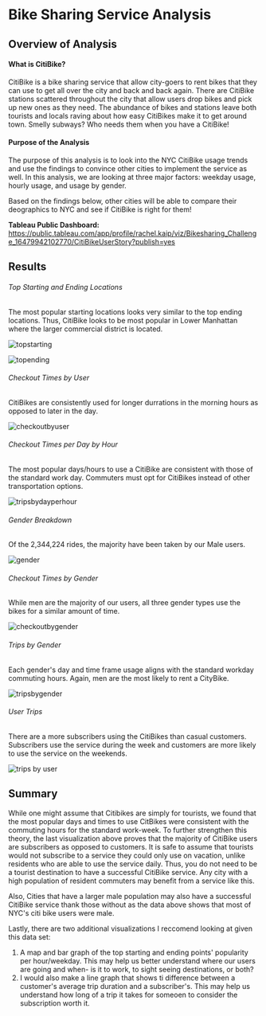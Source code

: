 # Bike Sharing Service Analysis

## Overview of Analysis
#### What is CitiBike?
CitiBike is a bike sharing service that allow city-goers to rent bikes that they can use to get all over the city and back and back again.  There are CitiBike stations scattered throughout the city that allow users drop bikes and pick up new ones as they need.  The abundance of bikes and stations leave both tourists and locals raving about how easy CitiBikes make it to get around town.  Smelly subways?  Who needs them when you have a CitiBike!

#### Purpose of the Analysis
The purpose of this analysis is to look into the NYC CitiBike usage trends and use the findings to convince other cities to implement the service as well.  In this analysis, we are looking at three major factors: weekday usage, hourly usage, and usage by gender. 

Based on the findings below, other cities will be able to compare their deographics to NYC and see if CitiBike is right for them!  

**Tableau Public Dashboard:** https://public.tableau.com/app/profile/rachel.kaip/viz/Bikesharing_Challenge_16479942102770/CitiBikeUserStory?publish=yes

## Results 

###### Top Starting and Ending Locations

The most popular starting locations looks very similar to the top ending locations.  Thus, CitiBike looks to be most popular in Lower Manhattan where the larger commercial district is located. 

![topstarting](https://user-images.githubusercontent.com/94569240/159818999-1dee3253-fa63-4d00-b9cc-ad3e89601b48.PNG)

![topending](https://user-images.githubusercontent.com/94569240/159818976-ac007ec7-a38f-432f-9410-6e61a081ecc5.PNG)

###### Checkout Times by User

CitiBikes are consistently used for longer durrations in the morning hours as opposed to later in the day.

![checkoutbyuser](https://user-images.githubusercontent.com/94569240/159819021-833b0b7a-8999-4061-b97e-1d11584c7f18.PNG)

###### Checkout Times per Day by Hour

The most popular days/hours to use a CitiBike are consistent with those of the standard work day.  Commuters must opt for CitiBikes instead of other transportation options.

![tripsbydayperhour](https://user-images.githubusercontent.com/94569240/159819038-66f6c8ca-30ac-480e-8ee3-fd403796a73f.PNG)


###### Gender Breakdown

Of the 2,344,224 rides, the majority have been taken by our Male users.  

![gender](https://user-images.githubusercontent.com/94569240/159819050-ea5057b1-e58f-4e32-80d9-2aeb6a3d3179.PNG)

###### Checkout Times by Gender

While men are the majority of our users,  all three gender types use the bikes for a similar amount of time.

![checkoutbygender](https://user-images.githubusercontent.com/94569240/159819065-f4b3cf18-e7a7-49fb-baf8-9c693f985c0f.PNG)

###### Trips by Gender

Each gender's day and time frame usage aligns with the standard workday commuting hours.  Again, men are the most likely to rent a CityBike.

![tripsbygender](https://user-images.githubusercontent.com/94569240/159819081-857b1b10-fda0-4f97-bd25-b7dbe2e75eac.PNG)

###### User Trips

There are a more subscribers using the CitiBikes than casual customers.  Subscribers use the service during the week and customers are more likely to use the service on the weekends. 

![trips by user](https://user-images.githubusercontent.com/94569240/159819101-4777c3ef-9996-42ce-afc7-c6edc845c206.PNG)

## Summary
While one might assume that Citibikes are simply for tourists, we found that the most popular days and times to use CitBikes were consistent with the commuting hours for the standard work-week.  To further strengthen this theory, the last visualization above proves that the majority of CitiBike users are subscribers as opposed to customers.  It is safe to assume that tourists would not subscribe to a service they could only use on vacation, unlike residents who are able to use the service daily.  Thus, you do not need to be a tourist destination to have a successful CitiBike service.  Any city with a high population of resident commuters may benefit from a service like this.

Also, Cities that have a larger male population may also have a successful CitiBike service thank those without as the data above shows that most of NYC's citi bike users were male.  

Lastly, there are two additional visualizations I reccomend looking at given this data set:  
1. A map and bar graph of the top starting and ending points' popularity per hour/weekday.  This may help us better understand where our users are going and when- is it to work, to sight seeing destinations, or both?  
2. I would also make a line graph that shows ti difference between a customer's average trip duration and a subscriber's.  This may help us understand how long of a trip it takes for someoen to consider the subscription worth it.   
